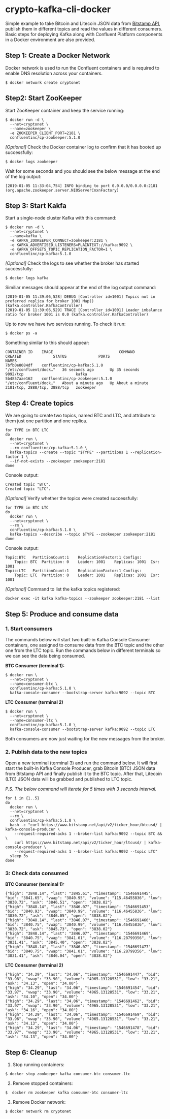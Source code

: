 # crypto-kafka-cli-docker

Simple example to take Bitcoin and Litecoin JSON data from [Bitstamp API](https://www.bitstamp.net/api/), publish them in different topics and read the values in different consumers. Basic steps for deploying Kafka along with Confluent Platform components in a Docker environment are also provided.

## Step 1: Create a Docker Network
Docker network is used to run the Confluent containers and is required to enable DNS resolution across your containers.
```
$ docker network create cryptonet
```
## Step2: Start ZooKeeper
Start ZooKeeper container and keep the service running:
```
$ docker run -d \
  --net=cryptonet \
  --name=zookeeper \
  -e ZOOKEEPER_CLIENT_PORT=2181 \
  confluentinc/cp-zookeeper:5.1.0
```
*[Optional]* Check the Docker container log to confirm that it has booted up successfully:
```
$ docker logs zookeeper
```
Wait for some seconds and you should see the below message at the end of the log output:
```console
[2019-01-05 11:33:04,754] INFO binding to port 0.0.0.0/0.0.0.0:2181 (org.apache.zookeeper.server.NIOServerCnxnFactory)
```
## Step 3: Start Kakfa
Start a single-node cluster Kafka with this command:
```
$ docker run -d \
  --net=cryptonet \
  --name=kafka \
  -e KAFKA_ZOOKEEPER_CONNECT=zookeeper:2181 \
  -e KAFKA_ADVERTISED_LISTENERS=PLAINTEXT://kafka:9092 \
  -e KAFKA_OFFSETS_TOPIC_REPLICATION_FACTOR=1 \
  confluentinc/cp-kafka:5.1.0
```
*[Optional]* Check the logs to see whether the broker has started successfully:
```
$ docker logs kafka
```
Similiar messages should appear at the end of the log output command:
```console
[2019-01-05 11:39:06,528] DEBUG [Controller id=1001] Topics not in preferred replica for broker 1001 Map() (kafka.controller.KafkaController)
[2019-01-05 11:39:06,529] TRACE [Controller id=1001] Leader imbalance ratio for broker 1001 is 0.0 (kafka.controller.KafkaController)
```
Up to now we have two services running. To check it run:
```
$ docker ps -a
```
Something similar to this should appear:
```console
CONTAINER ID    IMAGE                             COMMAND                  CREATED              STATUS              PORTS                          NAMES
7bfb0e8084df    confluentinc/cp-kafka:5.1.0       "/etc/confluent/dock…"   36 seconds ago       Up 35 seconds       9092/tcp                       kafka
5b4857aae162    confluentinc/cp-zookeeper:5.1.0   "/etc/confluent/dock…"   About a minute ago   Up About a minute   2181/tcp, 2888/tcp, 3888/tcp   zookeeper
```

## Step 4: Create topics
We are going to create two topics, named BTC and LTC, and attribute to them just one partition and one replica.
```
for TYPE in BTC LTC
do
  docker run \
  --net=cryptonet \
  --rm confluentinc/cp-kafka:5.1.0 \
  kafka-topics --create --topic "$TYPE" --partitions 1 --replication-factor 1 \
  --if-not-exists --zookeeper zookeeper:2181
done
```
Console output:
```console
Created topic "BTC".
Created topic "LTC".
```
*[Optional]* Verify whether the topics were created successfully:
```
for TYPE in BTC LTC
do
  docker run \
  --net=cryptonet \
  --rm \
  confluentinc/cp-kafka:5.1.0 \
  kafka-topics --describe --topic $TYPE --zookeeper zookeeper:2181
done
```
Console output:
```console
Topic:BTC	PartitionCount:1	ReplicationFactor:1	Configs:
	Topic: BTC	Partition: 0	Leader: 1001	Replicas: 1001	Isr: 1001
Topic:LTC	PartitionCount:1	ReplicationFactor:1	Configs:
	Topic: LTC	Partition: 0	Leader: 1001	Replicas: 1001	Isr: 1001
```
*[Optional]* Command to list the kafka topics registered:
```
docker exec -it kafka kafka-topics --zookeeper zookeeper:2181 --list
```

## Step 5: Produce and consume data

### 1. Start consumers
The commands below will start two built-in Kafka Console Consumer containers, one assigned to consume data from the BTC topic and the other one from the LTC topic. Run the commands below in different terminals so we can see the data being consumed.

**BTC Consumer (terminal 1):**
```
$ docker run \
  --net=cryptonet \
  --name=consumer-btc \
  confluentinc/cp-kafka:5.1.0 \
  kafka-console-consumer --bootstrap-server kafka:9092 --topic BTC
```
**LTC Consumer (terminal 2)**
```
$ docker run \
  --net=cryptonet \
  --name=consumer-ltc \
  confluentinc/cp-kafka:5.1.0 \
  kafka-console-consumer --bootstrap-server kafka:9092 --topic LTC
```
Both consumers are now just waiting for the new messages from the broker.

### 2. Publish data to the new topics
Open a new terminal (terminal 3) and run the command below. It will first start the built-in Kafka Console Producer, grab Bitcoin (BTC) JSON data from Bitstamp API and finally publish it to the BTC topic. After that, Litecoin (LTC) JSON data will be grabbed and published to LTC topic. 

*P.S. The below command will iterate for 5 times with 3 seconds interval.* 
```
for i in {1..5}
do
  docker run \
  --net=cryptonet \
  --rm \
  confluentinc/cp-kafka:5.1.0 \
  bash -c "curl https://www.bitstamp.net/api/v2/ticker_hour/btcusd/ | kafka-console-producer \
    --request-required-acks 1 --broker-list kafka:9092 --topic BTC && \
    curl https://www.bitstamp.net/api/v2/ticker_hour/ltcusd/ | kafka-console-producer \
    --request-required-acks 1 --broker-list kafka:9092 --topic LTC"
  sleep 3s
done
```
### 3: Check data consumed

**BTC Consumer (terminal 1):**
```console
{"high": "3848.14", "last": "3845.61", "timestamp": "1546691445", "bid": "3841.65", "vwap": "3840.95", "volume": "115.46455836", "low": "3830.72", "ask": "3846.51", "open": "3838.02"}
{"high": "3848.14", "last": "3846.07", "timestamp": "1546691453", "bid": "3840.93", "vwap": "3840.99", "volume": "116.46455836", "low": "3830.72", "ask": "3846.05", "open": "3838.02"}
{"high": "3848.14", "last": "3846.07", "timestamp": "1546691460", "bid": "3840.75", "vwap": "3840.99", "volume": "116.46455836", "low": "3830.72", "ask": "3845.73", "open": "3838.02"}
{"high": "3848.14", "last": "3846.07", "timestamp": "1546691469", "bid": "3840.75", "vwap": "3841.01", "volume": "116.28799356", "low": "3831.41", "ask": "3845.40", "open": "3838.02"}
{"high": "3848.14", "last": "3846.07", "timestamp": "1546691477", "bid": "3840.75", "vwap": "3841.01", "volume": "116.28799356", "low": "3831.41", "ask": "3846.04", "open": "3838.02"}
```
**LTC Consumer (terminal 2)**
```console
{"high": "34.29", "last": "34.06", "timestamp": "1546691447", "bid": "33.98", "vwap": "33.90", "volume": "4965.13128531", "low": "33.21", "ask": "34.13", "open": "34.00"}
{"high": "34.29", "last": "34.06", "timestamp": "1546691454", "bid": "33.97", "vwap": "33.90", "volume": "4965.13128531", "low": "33.21", "ask": "34.10", "open": "34.00"}
{"high": "34.29", "last": "34.06", "timestamp": "1546691462", "bid": "33.97", "vwap": "33.90", "volume": "4965.13128531", "low": "33.21", "ask": "34.16", "open": "34.00"}
{"high": "34.29", "last": "34.06", "timestamp": "1546691469", "bid": "33.96", "vwap": "33.90", "volume": "4965.13128531", "low": "33.21", "ask": "34.13", "open": "34.00"}
{"high": "34.29", "last": "34.06", "timestamp": "1546691478", "bid": "33.97", "vwap": "33.90", "volume": "4965.13128531", "low": "33.21", "ask": "34.13", "open": "34.00"}
```
## Step 6: Cleanup
1. Stop running containers:
```
$ docker stop zookeeper kafka consumer-btc consumer-ltc
```
2. Remove stopped containers:
```
$  docker rm zookeeper kafka consumer-btc consumer-ltc
```
3. Remove Docker network:
```
$ docker network rm cryptonet
```
